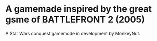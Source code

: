# A gamemade inspired by the great gsme of BATTLEFRONT 2 (2005)
A Star Wars conquest gamemode in development by MonkeyNut.
